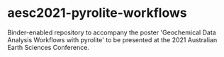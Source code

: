 # aesc2021-pyrolite-workflows
Binder-enabled repository to accompany the poster 'Geochemical Data Analysis Workflows with pyrolite' to be presented at the 2021 Australian Earth Sciences Conference.
